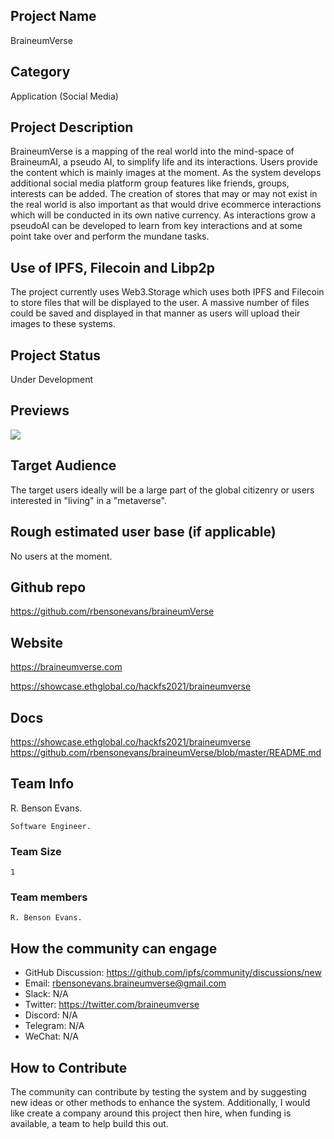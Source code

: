 ## Project Name 
<!-- Add your project name here with format "Project Name"-->
BraineumVerse 


## Category 
<!--developer tooling, application, wallet, infrastructure, etc-->
Application (Social Media)

## Project Description
<!--Describe your project in a few sentences. -->
BraineumVerse is a mapping of the real world into the mind-space of BraineumAI, a pseudo AI, to simplify life and its interactions. Users provide the content which is mainly images at the moment. As the system develops additional social media platform group features like friends, groups, interests can be added. The creation of stores that may or may not exist in the real world is also important as that would drive ecommerce interactions which will be conducted in its own native currency. As interactions grow a pseudoAI can be developed to learn from key interactions and at some point take over and perform the mundane tasks.

## Use of IPFS, Filecoin and Libp2p
<!-- Describe how your project uses any or all of these technologies, and why. -->
The project currently uses Web3.Storage which uses both IPFS and Filecoin to store files that will be displayed to the user. A massive number of files could be saved and displayed in that manner as users will upload their images to these systems.

## Project Status
<!--brainstorming, fundraising, under development, beta, shipped, etc-->
Under Development

## Previews
<!--Add some screenshots to give a preview of your product-->

![](/Users/benson/IPFS_DEV_GRANT/braineumverse_image.png)

## Target Audience
<!--Describe who will be your project's users-->
The target users ideally will be a large part of the global citizenry or users interested in "living" in a "metaverse".

## Rough estimated user base (if applicable)
<!--How many users do you have right now?-->
No users at the moment.

## Github repo
<!--Attach a link to your GitHub repo - open source is required - please make sure your repo has a license file and is licensed using MIT open source license! -->
https://github.com/rbensonevans/braineumVerse


## Website
<!--Link your website if available-->
https://braineumverse.com

<!--If you're applying for a Next Step grant, add the URL to your hackathon submission here also-->
https://showcase.ethglobal.co/hackfs2021/braineumverse

## Docs
<!--Including a link to your project docs!-->
https://showcase.ethglobal.co/hackfs2021/braineumverse
https://github.com/rbensonevans/braineumVerse/blob/master/README.md


## Team Info
<!-- Introduce your amazing team - how many team members are working on this project and who are they?-->

R. Benson Evans.
	
	Software Engineer.
 
### Team Size  
	1

### Team members  
	R. Benson Evans.

## How the community can engage
* GitHub Discussion: <!--Start a discussion with the community here: https://github.com/ipfs/community/discussions/new and attach the link!--> https://github.com/ipfs/community/discussions/new 
* Email: rbensonevans.braineumverse@gmail.com 
* Slack: N/A 
* Twitter: https://twitter.com/braineumverse
* Discord: N/A 
* Telegram: N/A 
* WeChat: N/A 

## How to Contribute
<!--How can the community contribute to your project?-->
The community can contribute by testing the system and by suggesting new ideas or other methods to enhance the system. Additionally, I would like create a company around this project then hire, when funding is available, a team to help build this out.

